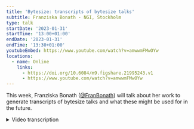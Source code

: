 ```yaml
---
title: 'Bytesize: transcripts of bytesize talks'
subtitle: Franziska Bonath - NGI, Stockholm
type: talk
startDate: '2023-01-31'
startTime: '13:00+01:00'
endDate: '2023-01-31'
endTime: '13:30+01:00'
youtubeEmbed: https://www.youtube.com/watch?v=amwwmFMwOYw
locations:
  - name: Online
    links:
      - https://doi.org/10.6084/m9.figshare.21995243.v1
      - https://www.youtube.com/watch?v=amwwmFMwOYw
---
```


This week, Franziska Bonath ([@FranBonath](https://github.com/FranBonath)) will talk about her work to generate transcripts of bytesize talks and what these might be used for in the future.

<details markdown="1"><summary>Video transcription</summary>
:::note
The content has been edited to make it reader-friendly
:::

[0:01](https://www.youtube.com/watch?v=amwwmFMwOYw&t=1)
(host) Hi, Maxime here. First of all, I'd like to thank the Chan Zuckerberg Initiative to help us doing these bytesize talks. And today, Franziska Bonath will present us how the transcript of the bytesize talks happen. It's a very meta bytesize talk today. And as usual, please use Slack for your questions. Now, it's up to you, Fran.

[0:28](https://www.youtube.com/watch?v=amwwmFMwOYw&t=28)
Okay, thank you. Welcome, everyone. I'm talking about bytesize talk transcripts. Just very briefly, what we're going to do today. I will handle the question of all questions, why to transcribe bytesize talks at all, and then briefly go in how we did it and why, what we're going to do in the future.

[0:52](https://www.youtube.com/watch?v=amwwmFMwOYw&t=52)
Why, why are we going through all this pain? And the big answer is that we want to be more inclusive. This is one of the reasons why we got funding from the Chan Zuckerberg Initiative. But of course, we also have a desire to do this. Not everyone is able to hear things. If you rely on the transcripts that are automatically done by YouTube, for example, it can be very difficult to get the gist of what the talk is about. Also, even if you hear perfectly, not everyone will be able to understand English well enough to figure out what the talk is about. In addition, we have the speakers from all over the world. There might be accents that are a bit more difficult to follow. And so, having a really good transcript will help understand these talks a lot better.

[1:54](https://www.youtube.com/watch?v=amwwmFMwOYw&t=114)
There's other reasons. One is, of course, to improve the subtitles for YouTube. But also, if you have the transcript in itself without the video, you should be able to understand it. And it will be a resource for understanding of details that are maybe not in the slides. There will be, hopefully at least, the correct names of all the tools that are used. You can look that up, and then it will be easier to search for that online. But also, once you have a text, there's a lot of things you can do with that text. You can translate the text, you can put it into some AI-based thing and have it give you a summary of the text. There's a lot of things that we might start to think of in the future, and it will be text-based. And the better the information is that you give in, the better it is what you're going to get out.

[2:55](https://www.youtube.com/watch?v=amwwmFMwOYw&t=175)
Where can I find these transcripts? It's, at the moment, a bit difficult. I admit that. I'm going to quickly show you. What you have to do at the moment is, you have to go to... [...] If you're on the website, you go to events, and then you can search for only bytesize here. And this will be the upcoming ones. But if you go to the past ones, for example, let's go to taxprofiler, and you scroll down. What you will find here is the embedded YouTube video. And at the bottom, you will have the transcripts. You can go directly to one of those. It will show up there. And this is, at the moment, the only way how you will get the transcripts for any talk. But it will be uploaded to YouTube eventually. Then I go back to my slides.

[4:13](https://www.youtube.com/watch?v=amwwmFMwOYw&t=253)
How did we do this? We did try to use the automated transcripts on YouTube first. It is horrible. Basically, what happens is that you have a lot of these oohs, and aahs, and ohms that are not removed at all. Also, you will have no punctuation whatsoever. You have to add the capitalization after every full stop that you have in your transcript. It takes forever. It probably would have been quicker to just write it while you hear it. That did not work. And that means in comes a new tool, which I'm forever grateful to Matthias Zepper, who introduced me to it. It's called Whisper. And at the moment that I started this transcript, Whisper was only available as a tool as is. But from now on, you can also have a Nextflow pipeline for Whisper. You can find it under this link. And Whisper helped with a lot. It does add punctuation. It does surprisingly recognize a lot of the tools that we're using. And it removes all the emms. It removes a lot of the double mentions. If you're talking normally, often you stop for thinking about something and then you repeat what you have just said before. And so, these double mentions, they get edited out automatically, which is super nice. I can only recommend Whisper if you ever do transcripts of any video yourself.

[5:51](https://www.youtube.com/watch?v=amwwmFMwOYw&t=351)
But even though Whisper is great, it is not perfect. I don't think any automated talk transcript ever will be perfect. The main things that we have to do is add timestamps so we have nice sections that belong together. But of course, also names, specifically names of people, but also of tools often get not identified correctly. You have to check and edit those. Specialized terminology is also not recognized because they are probably not in the library of Whisper. And also sometimes sentences are super long. It might be ellipsis or that someone had a thought, stopped in the thought and continued afterwards, which is totally fine if you're just listening to a person. But if you want to just read it, it's very difficult to understand. These kinds of things we have to manually change afterwards.

[6:55](https://www.youtube.com/watch?v=amwwmFMwOYw&t=415)
To give you a kind of an idea. Our most favorite words that are part of pretty much every bytesize talk, nf-core and Nextflow are very commonly misspelled. Nf-core very typically gets misspelled to NFL and NF4. I don't exactly know why, but in every third or so transcript I read those. And of course, you also have just some misspelling of nf-core itself. Sometimes it does pick it up and in very, very rare cases, it will also type it correctly. Nextflow, it also has diverse ways of how it can be written. In the latest one, I had it transcribed to "next floor". But then of course, there's just some random things that don't repeat. Like, "elusion" will be transcribed to "illusion", "iterations" to "situations". One of my favorites was "bioinformaticians" to "by partitions". Surprisingly, bioinformaticians, which is not that uncommon a word, I would say, gets transcribed a lot wrong. And you can imagine that if you have ribosomal RNA mistranscribed to rivals of RNA, the sentence will not make any sense. The handy overall summary can also become a handy oral summary, which would make sense, but which would change the meaning a bit. And just one other example, if you have a sentence like, "these processes take a sort of BAM from the samples", if you just read the sentence, I would have not guessed specifically what this would mean. Once I listened to the transcript, it turned out that it means "these processes take in a sorted BAM from SAMtools". This, I think, shows very clearly that manual work is necessary and that it's worth going through this and make these changes and not just rely on an automated transcript.

[9:07](https://www.youtube.com/watch?v=amwwmFMwOYw&t=547)
Now we're done, right? We are up to date. Everything's fine. Not quite, obviously. We have to add these transcripts to the subtitles on YouTube, which will happen in the not too far future, I hope. And also, what we want to try and see if we can do translations of these YouTube transcripts that we generate now, to have them in different languages, which would be super nice. Of course, bytesize talks are not finished yet. In fact, this very bytesize talk is going to be transcribed. We have this kind of Inception way where a bytesize talk that talks about bytesize talk transcripts is going to be transcribed. Anyway, this was all. I would like to thank Matthias for his enormously helpful tip for Whisper. And also, he was writing a container, I think, for Whisper. Marcel and Christopher, who had to approve all my pull requests for the transcripts. Of course, all the other reviewers, specifically the speakers that went through this horrendous task of reading their own talks. I'm not looking forward to this. Thank you very much. Now I'm open to any questions. Of course, there's no repository nf-core pipeline. I just took the... Anyway, thank you very much, everyone. Off to Maxime.

[10:53](https://www.youtube.com/watch?v=amwwmFMwOYw&t=653)
(host) Good. That was brilliant. Thank you very much. I will try to allow everyone to unmute themselves if you have questions. We haven't done that in a while. Where is this?

(speaker) Yeah, this is what you get when you use the template. Unnecessary things get included in the talk.

(host) Is there any question, actually, like, oh, yes.

(question) Jasmin is asking, how was the transcript added to YouTube? Will they be visible as normal subtitles?

(answer) So, yeah, I did look a bit into that. You can add your own subtitles in YouTube if you are the owner of the YouTube channel. As nf-core, I can add subtitles, and it will be one of the different subtitles that you can choose from. I think it's going to be called... No, I don't recall how it's called. But I think it will be the default option as subtitles.

[11:56](https://www.youtube.com/watch?v=amwwmFMwOYw&t=716)
(host) Okay. Do we have one last question, or are we good for today? I think we are good for today. Thank you again, Fran, for this presentation. Definitely that was a question I had, how everything was happening and stuff. Thank you very much for inviting me into all that. And see you soon. Thank you.

</details>
